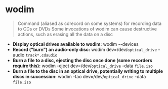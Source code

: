 # wodim
> Command (aliased as cdrecord on some systems) for recording data to CDs or DVDs
> Some invocations of wodim can cause destructive actions, such as erasing all the data on a disc
- **Display optical drives available to wodim:**
wodim --devices
- **Record ("burn") an audio-only disc:**
wodim dev=/dev/`optical_drive` -audio `track*.cdaudio`
- **Burn a file to a disc, ejecting the disc once done (some recorders require this):**
wodim -eject dev=/dev/`optical_drive` -data `file.iso`
- **Burn a file to the disc in an optical drive, potentially writing to multiple discs in succession:**
wodim -tao dev=/dev/`optical_drive` -data `file.iso`

